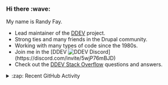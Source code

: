 
<h3>Hi there :wave:</h3>

My name is Randy Fay.

- Lead maintainer of the [DDEV](https://github.com/ddev/ddev) project.
- Strong ties and many friends in the Drupal community.
- Working with many types of code since the 1980s.
- Join me in the [DDEV ![DDEV Discord](https://img.shields.io/discord/664580571770388500?color=7289da&label=discord&logo=discord&logoColor=white_)](https://discord.com/invite/5wjP76mBJD)
- Check out the [DDEV Stack Overflow](https://stackoverflow.com/tags/ddev) questions and answers.

<details>
  <summary>:zap: Recent GitHub Activity</summary>

<!--RECENT_ACTIVITY:start-->
1. 🎉 Merged PR [#6780](https://github.com/ddev/ddev/pull/6780) in [ddev/ddev](https://github.com/ddev/ddev)<br>
2. 🎉 Merged PR [#6792](https://github.com/ddev/ddev/pull/6792) in [ddev/ddev](https://github.com/ddev/ddev)<br>
3. 💬 Commented on [#6787](https://github.com/ddev/ddev/pull/6787#issuecomment-2508777290) in [ddev/ddev](https://github.com/ddev/ddev)<br>
4. 💬 Commented on [#6787](https://github.com/ddev/ddev/pull/6787#issuecomment-2508624718) in [ddev/ddev](https://github.com/ddev/ddev)<br>
5. 💬 Commented on [#6787](https://github.com/ddev/ddev/pull/6787#issuecomment-2508597159) in [ddev/ddev](https://github.com/ddev/ddev)<br>
6. 💪 Opened PR [#6792](https://github.com/ddev/ddev/pull/6792) in [ddev/ddev](https://github.com/ddev/ddev)<br>
7. 💬 Commented on [#6789](https://github.com/ddev/ddev/pull/6789#discussion_r1863897553) in [ddev/ddev](https://github.com/ddev/ddev)<br>
8. 👍 Approved [#6789](https://github.com/ddev/ddev/pull/6789#pullrequestreview-2470462560) in [ddev/ddev](https://github.com/ddev/ddev)<br>
9. 👍 Approved [#6789](https://github.com/ddev/ddev/pull/6789#pullrequestreview-2470462560) in [ddev/ddev](https://github.com/ddev/ddev)<br>
10. 💬 Commented on [#6788](https://github.com/ddev/ddev/pull/6788#discussion_r1863852533) in [ddev/ddev](https://github.com/ddev/ddev)<br>
11. 💬 Commented on [#6788](https://github.com/ddev/ddev/pull/6788#discussion_r1863891827) in [ddev/ddev](https://github.com/ddev/ddev)<br>
12. 👍 Approved [#6788](https://github.com/ddev/ddev/pull/6788#pullrequestreview-2470408348) in [ddev/ddev](https://github.com/ddev/ddev)<br>
13. 👍 Approved [#6788](https://github.com/ddev/ddev/pull/6788#pullrequestreview-2470408348) in [ddev/ddev](https://github.com/ddev/ddev)<br>
14. 👍 Approved [#6777](https://github.com/ddev/ddev/pull/6777#pullrequestreview-2470388021) in [ddev/ddev](https://github.com/ddev/ddev)<br>
15. 💬 Commented on [#43](https://github.com/ddev/ddev-drupal-solr/issues/43#issuecomment-2508074431) in [ddev/ddev-drupal-solr](https://github.com/ddev/ddev-drupal-solr)<br>
16. 💬 Commented on [#6753](https://github.com/ddev/ddev/issues/6753#issuecomment-2508072093) in [ddev/ddev](https://github.com/ddev/ddev)<br>
17. 💬 Commented on [#6780](https://github.com/ddev/ddev/pull/6780#issuecomment-2508013914) in [ddev/ddev](https://github.com/ddev/ddev)<br>
18. 💬 Commented on [#6784](https://github.com/ddev/ddev/pull/6784#issuecomment-2507108751) in [ddev/ddev](https://github.com/ddev/ddev)<br>
19. 👍 Approved [#6790](https://github.com/ddev/ddev/pull/6790#pullrequestreview-2469106568) in [ddev/ddev](https://github.com/ddev/ddev)<br>
20. 👍 Approved [#6786](https://github.com/ddev/ddev/pull/6786#pullrequestreview-2469092138) in [ddev/ddev](https://github.com/ddev/ddev)<br>
<!--RECENT_ACTIVITY:end-->

</details>
